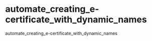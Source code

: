 # automate_creating_e-certificate_with_dynamic_names
automate_creating_e-certificate_with_dynamic_names

